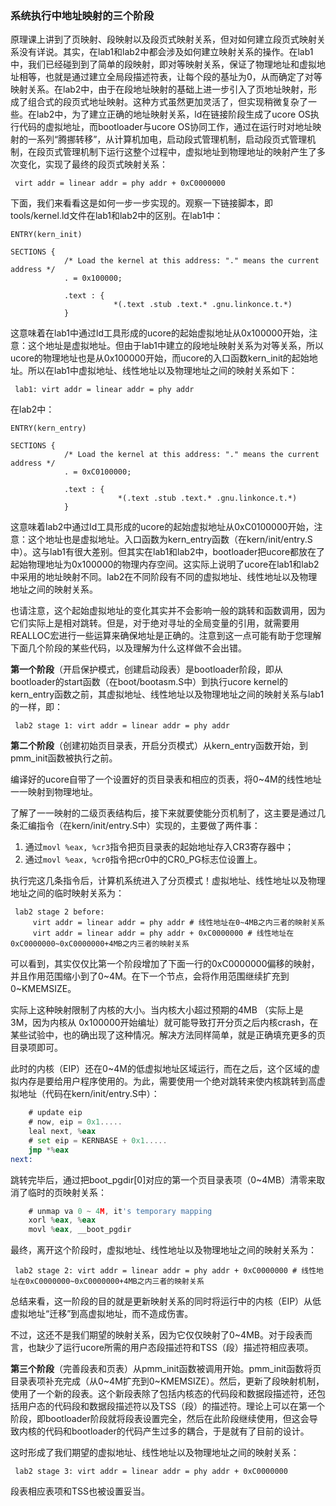 ### 系统执行中地址映射的三个阶段
原理课上讲到了页映射、段映射以及段页式映射关系，但对如何建立段页式映射关系没有详说。其实，在lab1和lab2中都会涉及如何建立映射关系的操作。在lab1中，我们已经碰到到了简单的段映射，即对等映射关系，保证了物理地址和虚拟地址相等，也就是通过建立全局段描述符表，让每个段的基址为0，从而确定了对等映射关系。在lab2中，由于在段地址映射的基础上进一步引入了页地址映射，形成了组合式的段页式地址映射。这种方式虽然更加灵活了，但实现稍微复杂了一些。在lab2中，为了建立正确的地址映射关系，ld在链接阶段生成了ucore OS执行代码的虚拟地址，而bootloader与ucore OS协同工作，通过在运行时对地址映射的一系列“腾挪转移”，从计算机加电，启动段式管理机制，启动段页式管理机制，在段页式管理机制下运行这整个过程中，虚拟地址到物理地址的映射产生了多次变化，实现了最终的段页式映射关系：
``` 
 virt addr = linear addr = phy addr + 0xC0000000
```

下面，我们来看看这是如何一步一步实现的。观察一下链接脚本，即tools/kernel.ld文件在lab1和lab2中的区别。在lab1中：
```
ENTRY(kern_init)

SECTIONS {
            /* Load the kernel at this address: "." means the current address */
            . = 0x100000;

            .text : {
                       *(.text .stub .text.* .gnu.linkonce.t.*)
            }
```
这意味着在lab1中通过ld工具形成的ucore的起始虚拟地址从0x100000开始，注意：这个地址是虚拟地址。但由于lab1中建立的段地址映射关系为对等关系，所以ucore的物理地址也是从0x100000开始，而ucore的入口函数kern\_init的起始地址。所以在lab1中虚拟地址、线性地址以及物理地址之间的映射关系如下：
```
 lab1: virt addr = linear addr = phy addr
```

在lab2中：
```
ENTRY(kern_entry)

SECTIONS {
            /* Load the kernel at this address: "." means the current address */
            . = 0xC0100000;

            .text : {
                        *(.text .stub .text.* .gnu.linkonce.t.*)
            }
```
这意味着lab2中通过ld工具形成的ucore的起始虚拟地址从0xC0100000开始，注意：这个地址也是虚拟地址。入口函数为kern\_entry函数（在kern/init/entry.S中）。这与lab1有很大差别。但其实在lab1和lab2中，bootloader把ucore都放在了起始物理地址为0x100000的物理内存空间。这实际上说明了ucore在lab1和lab2中采用的地址映射不同。lab2在不同阶段有不同的虚拟地址、线性地址以及物理地址之间的映射关系。

也请注意，这个起始虚拟地址的变化其实并不会影响一般的跳转和函数调用，因为它们实际上是相对跳转。但是，对于绝对寻址的全局变量的引用，就需要用REALLOC宏进行一些运算来确保地址是正确的。注意到这一点可能有助于您理解下面几个阶段的某些代码，以及理解为什么这样做不会出错。

**第一个阶段**（开启保护模式，创建启动段表）是bootloader阶段，即从bootloader的start函数（在boot/bootasm.S中）到执行ucore kernel的kern\_entry函数之前，其虚拟地址、线性地址以及物理地址之间的映射关系与lab1的一样，即：

```
 lab2 stage 1: virt addr = linear addr = phy addr
```

**第二个阶段**（创建初始页目录表，开启分页模式）从kern\_entry函数开始，到pmm_init函数被执行之前。

编译好的ucore自带了一个设置好的页目录表和相应的页表，将0~4M的线性地址一一映射到物理地址。

了解了一一映射的二级页表结构后，接下来就要使能分页机制了，这主要是通过几条汇编指令（在kern/init/entry.S中）实现的，主要做了两件事：

1. 通过`movl %eax, %cr3`指令把页目录表的起始地址存入CR3寄存器中；
2. 通过`movl %eax, %cr0`指令把cr0中的CR0\_PG标志位设置上。

执行完这几条指令后，计算机系统进入了分页模式！虚拟地址、线性地址以及物理地址之间的临时映射关系为：

```
 lab2 stage 2 before:
     virt addr = linear addr = phy addr # 线性地址在0~4MB之内三者的映射关系
     virt addr = linear addr = phy addr + 0xC0000000 # 线性地址在0xC0000000~0xC0000000+4MB之内三者的映射关系
```

可以看到，其实仅仅比第一个阶段增加了下面一行的0xC0000000偏移的映射，并且作用范围缩小到了0~4M。在下一个节点，会将作用范围继续扩充到0~KMEMSIZE。

实际上这种映射限制了内核的大小。当内核大小超过预期的4MB （实际上是3M，因为内核从 0x100000开始编址）就可能导致打开分页之后内核crash，在某些试验中，也的确出现了这种情况。解决方法同样简单，就是正确填充更多的页目录项即可。

此时的内核（EIP）还在0~4M的低虚拟地址区域运行，而在之后，这个区域的虚拟内存是要给用户程序使用的。为此，需要使用一个绝对跳转来使内核跳转到高虚拟地址（代码在kern/init/entry.S中）：

```asm
    # update eip
    # now, eip = 0x1.....
    leal next, %eax
    # set eip = KERNBASE + 0x1.....
    jmp *%eax
next:
```

跳转完毕后，通过把boot\_pgdir[0]对应的第一个页目录表项（0\~4MB）清零来取消了临时的页映射关系：

```asm
    # unmap va 0 ~ 4M, it's temporary mapping
    xorl %eax, %eax
    movl %eax, __boot_pgdir
```

最终，离开这个阶段时，虚拟地址、线性地址以及物理地址之间的映射关系为：

```
 lab2 stage 2: virt addr = linear addr = phy addr + 0xC0000000 # 线性地址在0xC0000000~0xC0000000+4MB之内三者的映射关系
```

总结来看，这一阶段的目的就是更新映射关系的同时将运行中的内核（EIP）从低虚拟地址“迁移”到高虚拟地址，而不造成伤害。

不过，这还不是我们期望的映射关系，因为它仅仅映射了0~4MB。对于段表而言，也缺少了运行ucore所需的用户态段描述符和TSS（段）描述符相应表项。

**第三个阶段**（完善段表和页表）从pmm_init函数被调用开始。pmm_init函数将页目录表项补充完成（从0~4M扩充到0~KMEMSIZE）。然后，更新了段映射机制，使用了一个新的段表。这个新段表除了包括内核态的代码段和数据段描述符，还包括用户态的代码段和数据段描述符以及TSS（段）的描述符。理论上可以在第一个阶段，即bootloader阶段就将段表设置完全，然后在此阶段继续使用，但这会导致内核的代码和bootloader的代码产生过多的耦合，于是就有了目前的设计。

这时形成了我们期望的虚拟地址、线性地址以及物理地址之间的映射关系：

```
 lab2 stage 3: virt addr = linear addr = phy addr + 0xC0000000
```

段表相应表项和TSS也被设置妥当。